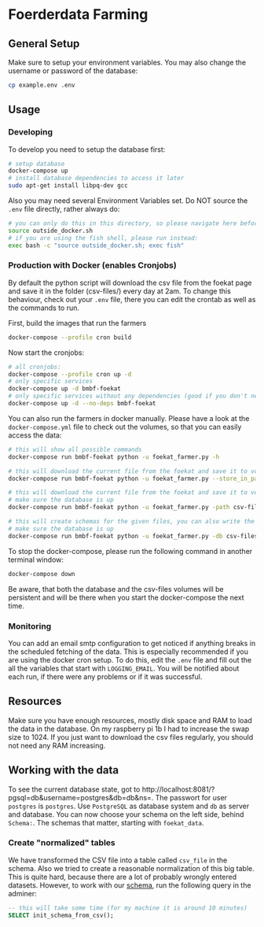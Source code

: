 # Foerderdata Farming

## General Setup
Make sure to setup your environment variables. You may also change the username or password of the database:
```bash
cp example.env .env
```

## Usage

### Developing
To develop you need to setup the database first:
```bash
# setup database
docker-compose up
# install database dependencies to access it later
sudo apt-get install libpq-dev gcc 
```

Also you may need several Environment Variables set. Do NOT source the `.env` file directly, rather always do:
```bash
# you can only do this in this directory, so please navigate here before running the command
source outside_docker.sh
# if you are using the fish shell, please run instead:
exec bash -c "source outside_docker.sh; exec fish"
```

### Production with Docker (enables Cronjobs)
By default the python script will download the csv file from the foekat page and save it in the folder (csv-files/) every day at 2am.
To change this behaviour, check out your `.env` file, there you can edit the crontab as well as the commands to run.

First, build the images that run the farmers
```bash
docker-compose --profile cron build
```
Now start the cronjobs:
```bash
# all cronjobs:
docker-compose --profile cron up -d
# only specific services
docker-compose up -d bmbf-foekat
# only specific services without any dependencies (good if you don't need database)
docker-compose up -d --no-deps bmbf-foekat
```

You can also run the farmers in docker manually. Please have a look at the `docker-compose.yml` file to check out the volumes, so that you can easily access the data: 
```bash
# this will show all possible commands
docker-compose run bmbf-foekat python -u foekat_farmer.py -h

# this will download the current file from the foekat and save it to volumes/csv-files/
docker-compose run bmbf-foekat python -u foekat_farmer.py --store_in_path csv-files/

# this will download the current file from the foekat and save it to volumes/csv-files/ and create a schema for it
# make sure the database is up
docker-compose run bmbf-foekat python -u foekat_farmer.py -path csv-files/ --store_in_database

# this will create schemas for the given files, you can also write the schema
# make sure the database is up
docker-compose run bmbf-foekat python -u foekat_farmer.py -db csv-files/file1.csv csv-files/file2.csv
```

To stop the docker-compose, please run the following command in another terminal window:
```bash
docker-compose down
```

Be aware, that both the database and the csv-files volumes will be persistent and will be there when you start the docker-compose the next time.

### Monitoring
You can add an email smtp configuration to get noticed if anything breaks in the scheduled fetching of the data. This is especially recommended if you are using the docker cron setup.
To do this, edit the `.env` file and fill out the all the variables that start with `LOGGING_EMAIL`. You will be notified about each run, if there were any problems or if it was successful.

## Resources
Make sure you have enough resources, mostly disk space and RAM to load the data in the database. On my raspberry pi 1b I had to increase the swap size to 1024.
If you just want to download the csv files regularly, you should not need any RAM increasing.


## Working with the data
To see the current database state, got to http://localhost:8081/?pgsql=db&username=postgres&db=db&ns=. The passwort for user `postgres` is `postgres`. Use `PostgreSQL` as database system and `db` as server and database.
You can now choose your schema on the left side, behind `Schema:`. The schemas that matter, starting with `foekat_data`.

### Create "normalized" tables
We have transformed the CSV file into a table called `csv_file` in the schema. Also we tried to create a reasonable normalization of this big table. This is quite hard, because there are a lot of probably wrongly entered datasets. However, to work with our [schema](database/foerderschema_datamodeler.dmd), run the following query in the adminer:
```sql
-- this will take some time (for my machine it is around 10 minutes)
SELECT init_schema_from_csv();
```
